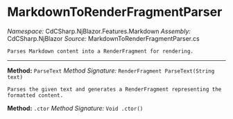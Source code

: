 # MarkdownToRenderFragmentParser

*Namespace:* CdCSharp.NjBlazor.Features.Markdown
*Assembly:* CdCSharp.NjBlazor
*Source:* MarkdownToRenderFragmentParser.cs



    Parses Markdown content into a RenderFragment for rendering.
    
---

**Method:** `ParseText`
*Method Signature:* `RenderFragment ParseText(String text)`


    Parses the given text and generates a RenderFragment representing the formatted content.
    



**Method:** `.ctor`
*Method Signature:* `Void .ctor()`

